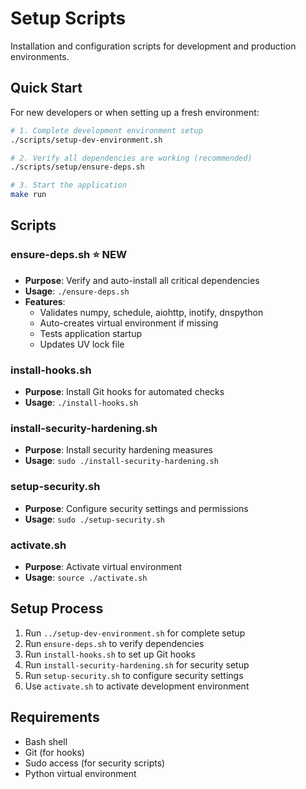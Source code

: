 # Setup Scripts

Installation and configuration scripts for development and production environments.

## Quick Start

For new developers or when setting up a fresh environment:

```bash
# 1. Complete development environment setup
./scripts/setup-dev-environment.sh

# 2. Verify all dependencies are working (recommended)
./scripts/setup/ensure-deps.sh

# 3. Start the application
make run
```

## Scripts

### ensure-deps.sh ⭐ **NEW**

- **Purpose**: Verify and auto-install all critical dependencies
- **Usage**: `./ensure-deps.sh`
- **Features**:
  - Validates numpy, schedule, aiohttp, inotify, dnspython
  - Auto-creates virtual environment if missing
  - Tests application startup
  - Updates UV lock file

### install-hooks.sh

- **Purpose**: Install Git hooks for automated checks
- **Usage**: `./install-hooks.sh`

### install-security-hardening.sh

- **Purpose**: Install security hardening measures
- **Usage**: `sudo ./install-security-hardening.sh`

### setup-security.sh

- **Purpose**: Configure security settings and permissions
- **Usage**: `sudo ./setup-security.sh`

### activate.sh

- **Purpose**: Activate virtual environment
- **Usage**: `source ./activate.sh`

## Setup Process

1. Run `../setup-dev-environment.sh` for complete setup
2. Run `ensure-deps.sh` to verify dependencies
3. Run `install-hooks.sh` to set up Git hooks
4. Run `install-security-hardening.sh` for security setup
5. Run `setup-security.sh` to configure security settings
4. Use `activate.sh` to activate development environment

## Requirements

- Bash shell
- Git (for hooks)
- Sudo access (for security scripts)
- Python virtual environment
